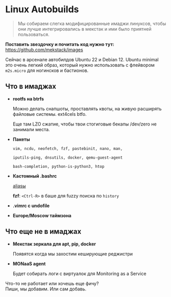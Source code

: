# Linux Autobuilds

> Мы собираем слегка модифицированные имаджи линуксов, чтобы они лучше интегрировались в мекстак и ими было приятней пользоваться.

**Поставить звездочку и почитать код нужно тут:** https://github.com/mekstack/images

Сейчас в арсенале автобилдов Ubuntu 22 и Debian 12.
Ubuntu minimal это очень легкий образ, который нужно использовать с
флейвором ``m2s.micro`` для ногинсков и бастионов.


## Что в имаджах

- **rootfs на btrfs**

  Можно делать снапшоты, проставлять квоты, на живую расширять файловые системы. ext4cels btfo.

  Еще там LZO сжатие, чтобы твои стогиговые бекапы /dev/zero не занимали места.

- **Пакеты**

  ``vim, ncdu, neofetch, fzf, pastebinit, nano, man,``

  ``iputils-ping, dnsutils, docker, qemu-guest-agent``

  ``bash-completion, python-is-python3, htop``

- **Кастомный .bashrc**

  [aliasы](https://github.com/mekstack/images/blob/ae6b022d0c5c6cbbefed7d817a09c7223cf68908/elements/mekstack/static/etc/skel/.bashrc#L82)

  **fzf**: ``<Ctrl-R>`` в баше для fuzzy поиска по ``history``

- **.vimrc с undofile**

- **Europe/Moscow таймзона**


## Что еще не в имаджах

- **Мекстак зеркала для apt, pip, docker**

  Появятся когда мы захостим кеширующие реджистри

- **MONaaS agent**

  Будет собирать логи с виртуалок для Monitoring as a Service

Что-то не работает или хочешь еще фичу?  
Пиши, мы добавим. Или сам добавь.
